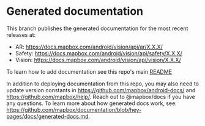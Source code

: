 # Generated documentation
This branch publishes the generated documentation for the most recent releases at:
  * AR: https://docs.mapbox.com/android/vision/api/ar/X.X.X/
  * Safety: https://docs.mapbox.com/android/vision/api/safety/X.X.X/
  * Vision: https://docs.mapbox.com/android/vision/api/vision/X.X.X/

To learn how to add documentation see this repo's main [README](https://github.com/mapbox/mapbox-vision-android)

In addition to deploying documentation from this repo, you may also need to update version constants in https://github.com/mapbox/android-docs/ and https://github.com/mapbox/help/. Reach out to @mapbox/docs if you have any questions. To learn more about how generated docs work, see: https://github.com/mapbox/documentation/blob/hey-pages/docs/generated-docs.md.
